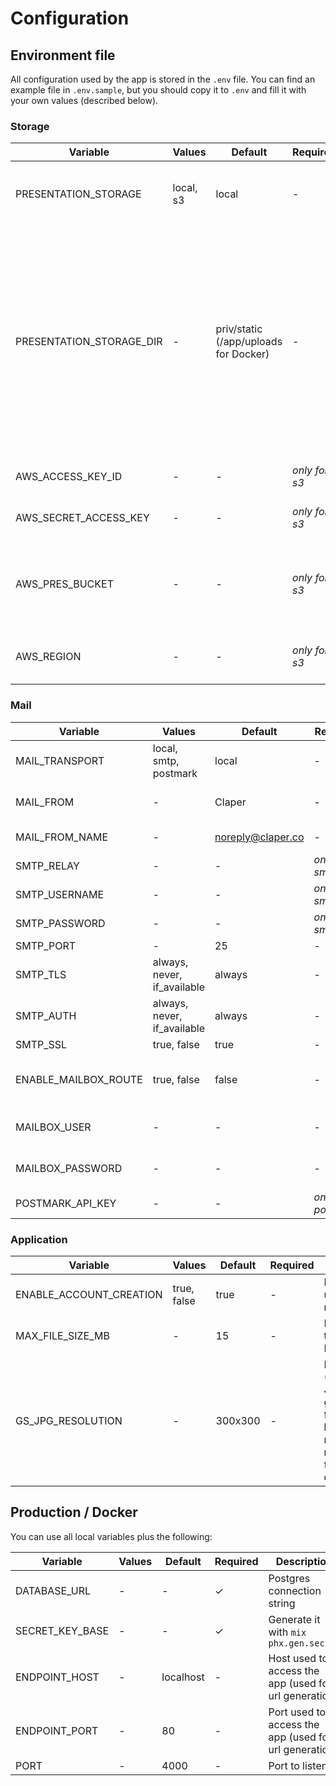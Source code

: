 # Configuration

## Environment file

All configuration used by the app is stored in the `.env` file. You can find an example file in `.env.sample`, but you should copy it to `.env` and fill it with your own values (described below).

### Storage

Variable | Values | Default | Required | Description
--- | --- | --- | --- | ---
PRESENTATION_STORAGE | local, s3 | local | - |  Define where the presentation files will be stored
PRESENTATION_STORAGE_DIR | - | priv/static (/app/uploads for Docker) | - |  If `local` storage is used, this is the directory where the presentation files will be stored. Compile-time config, so you need to recompile the app if you change it (or rebuild the Docker image).
AWS_ACCESS_KEY_ID | - | - | _only for s3_ | Your AWS Access Key ID
AWS_SECRET_ACCESS_KEY | - | - | _only for s3_ | Your AWS Secret Access Key
AWS_PRES_BUCKET | - | - | _only for s3_ | The name of the bucket where the presentation files will be stored
AWS_REGION | - | - | _only for s3_ | The region where the bucket is located

### Mail

Variable | Values | Default | Required | Description
--- | --- | --- | --- | ---
MAIL_TRANSPORT | local, smtp, postmark | local | - | Define how the emails will be sent
MAIL_FROM | - | Claper | - | Email address used to send emails
MAIL_FROM_NAME | - | noreply@claper.co | - | Name used to send emails
SMTP_RELAY | - | - |  _only for smtp_ | SMTP relay server
SMTP_USERNAME | - | - | _only for smtp_  |  SMTP username
SMTP_PASSWORD | - | - |  _only for smtp_  | SMTP password
SMTP_PORT | - | 25 | - | SMTP port
SMTP_TLS | always, never, if_available | always | - | SMTP TLS
SMTP_AUTH | always, never, if_available | always | - | SMTP Auth
SMTP_SSL | true, false | true | - | SMTP SSL
ENABLE_MAILBOX_ROUTE | true, false | false | - | Enable/disable route to local mailbox (`/dev/mailbox`)
MAILBOX_USER | - | - | - | Basic auth user for mailbox route
MAILBOX_PASSWORD | - | - | - | Basic auth password for mailbox route
POSTMARK_API_KEY | - | - | _only for postmark_ | Postmark API key

### Application

Variable | Values | Default | Required | Description
--- | --- | --- | --- | ---
ENABLE_ACCOUNT_CREATION | true, false | true | - | Enable/disable user registration
MAX_FILE_SIZE_MB | - | 15 | - | Max file size to upload in MB
GS_JPG_RESOLUTION | - | 300x300 | - | Resolution (DPI) of the JPG generated from PDF, higher resolution means bigger files but better quality

## Production / Docker

You can use all local variables plus the following:

Variable | Values | Default | Required | Description
--- | --- | --- | --- | ---
DATABASE_URL | - | - | ✓ | Postgres connection string
SECRET_KEY_BASE | - | - |  ✓ |  Generate it with `mix phx.gen.secret`
ENDPOINT_HOST | - | localhost |  - | Host used to access the app (used for url generation)
ENDPOINT_PORT | - | 80 |  - | Port used to access the app (used for url generation)
PORT | - | 4000 |  - | Port to listen to

